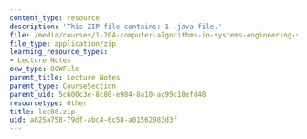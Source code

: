 ```yaml
---
content_type: resource
description: 'This ZIP file contains: 1 .java file.'
file: /media/courses/1-204-computer-algorithms-in-systems-engineering-spring-2010/a825a75879dfabc46c58a01562983d3f_lec08.zip
file_type: application/zip
learning_resource_types:
- Lecture Notes
ocw_type: OCWFile
parent_title: Lecture Notes
parent_type: CourseSection
parent_uid: 5c600c3e-8c80-e984-8a10-ac99c18efd48
resourcetype: Other
title: lec08.zip
uid: a825a758-79df-abc4-6c58-a01562983d3f
---
```

